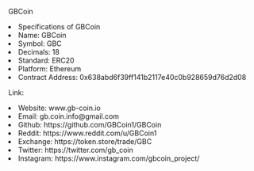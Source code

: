 GBCoin


<li>Specifications of GBCoin
<li>Name: GBCoin
<li>Symbol: GBC
<li>Decimals: 18
<li>Standard: ERC20
<li>Platform: Ethereum
<li>Contract Address: 0x638abd6f39ff141b2117e40c0b928659d76d2d08

Link:
<li>Website: www.gb-coin.io
<li>Email: gb.coin.info@gmail.com
<li>Github: https://github.com/GBCoin1/GBCoin
<li>Reddit: https://www.reddit.com/u/GBCoin1
<li>Exchange: https://token.store/trade/GBC
<li>Twitter: https://twitter.com/gb_coin
<li>Instagram: https://www.instagram.com/gbcoin_project/

